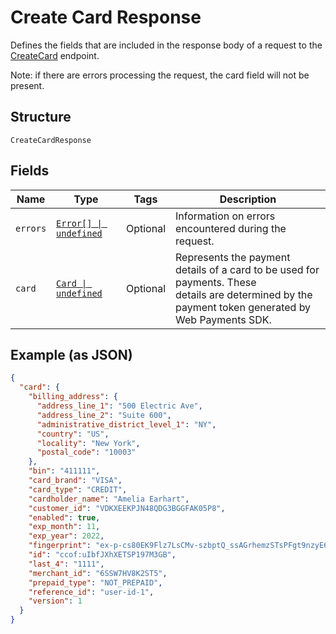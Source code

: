 
# Create Card Response

Defines the fields that are included in the response body of
a request to the [CreateCard](../../doc/api/cards.md#create-card) endpoint.

Note: if there are errors processing the request, the card field will not be
present.

## Structure

`CreateCardResponse`

## Fields

| Name | Type | Tags | Description |
|  --- | --- | --- | --- |
| `errors` | [`Error[] \| undefined`](../../doc/models/error.md) | Optional | Information on errors encountered during the request. |
| `card` | [`Card \| undefined`](../../doc/models/card.md) | Optional | Represents the payment details of a card to be used for payments. These<br>details are determined by the payment token generated by Web Payments SDK. |

## Example (as JSON)

```json
{
  "card": {
    "billing_address": {
      "address_line_1": "500 Electric Ave",
      "address_line_2": "Suite 600",
      "administrative_district_level_1": "NY",
      "country": "US",
      "locality": "New York",
      "postal_code": "10003"
    },
    "bin": "411111",
    "card_brand": "VISA",
    "card_type": "CREDIT",
    "cardholder_name": "Amelia Earhart",
    "customer_id": "VDKXEEKPJN48QDG3BGGFAK05P8",
    "enabled": true,
    "exp_month": 11,
    "exp_year": 2022,
    "fingerprint": "ex-p-cs80EK9Flz7LsCMv-szbptQ_ssAGrhemzSTsPFgt9nzyE6t7okiLIQc-qw_quqKX4Q",
    "id": "ccof:uIbfJXhXETSP197M3GB",
    "last_4": "1111",
    "merchant_id": "6SSW7HV8K2ST5",
    "prepaid_type": "NOT_PREPAID",
    "reference_id": "user-id-1",
    "version": 1
  }
}
```

